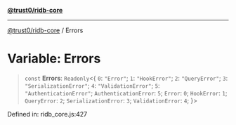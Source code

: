 [**@trust0/ridb-core**](../README.md)

***

[@trust0/ridb-core](../README.md) / Errors

# Variable: Errors

> `const` **Errors**: `Readonly`\<\{ `0`: `"Error"`; `1`: `"HookError"`; `2`: `"QueryError"`; `3`: `"SerializationError"`; `4`: `"ValidationError"`; `5`: `"AuthenticationError"`; `AuthenticationError`: `5`; `Error`: `0`; `HookError`: `1`; `QueryError`: `2`; `SerializationError`: `3`; `ValidationError`: `4`; \}\>

Defined in: ridb\_core.js:427
